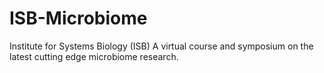 # ISB-Microbiome
Institute for Systems Biology (ISB) A virtual course and symposium on the latest cutting edge microbiome research.
